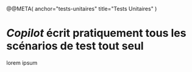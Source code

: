 @@META(
  anchor="tests-unitaires"
  title="Tests Unitaires"
)

*Copilot* écrit pratiquement tous les scénarios de test tout seul
=================================================================

lorem ipsum
